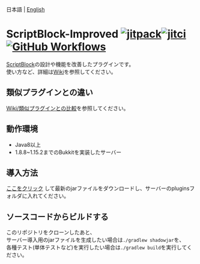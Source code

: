 日本語 | [English](docs/README_EN.md)

# ScriptBlock-Improved [![jitpack](https://jitpack.io/v/kuro46/ScriptBlock-Improved.svg)](https://jitpack.io/#kuro46/ScriptBlock-Improved)[![jitci](https://jitci.com/gh/kuro46/ScriptBlock-Improved/svg)](https://jitci.com/gh/kuro46/ScriptBlock-Improved)[![GitHub Workflows](https://github.com/kuro46/ScriptBlock-Improved/workflows/Build/badge.svg)](https://github.com/kuro46/ScriptBlock-Improved/actions)

[ScriptBlock](https://dev.bukkit.org/projects/scriptblock)の設計や機能を改善したプラグインです。  
使い方など、詳細は[Wiki](https://github.com/kuro46/ScriptBlock-Improved/wiki/)を参照してください。

## 類似プラグインとの違い

[Wiki/類似プラグインとの比較](https://github.com/kuro46/ScriptBlock-Improved/wiki/%E9%A1%9E%E4%BC%BC%E3%83%97%E3%83%A9%E3%82%B0%E3%82%A4%E3%83%B3%E3%81%A8%E3%81%AE%E6%AF%94%E8%BC%83)を参照してください。

## 動作環境

- Java8以上
- 1.8.8~1.15.2までのBukkitを実装したサーバー

## 導入方法

[ここをクリック](https://github.com/kuro46/ScriptBlock-Improved/releases/latest/download/ScriptBlock-Improved.jar)
して最新のjarファイルをダウンロードし、サーバーのpluginsフォルダに入れてください。

## ソースコードからビルドする

このリポジトリをクローンしたあと、  
サーバー導入用のjarファイルを生成したい場合は`./gradlew shadowjar`を、  
各種テスト(単体テストなど)を実行したい場合は`./gradlew build`を実行してください。
